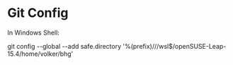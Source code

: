 # Git Config

In Windows Shell:

git config --global --add safe.directory '%(prefix)///wsl$/openSUSE-Leap-15.4/home/volker/bhg'